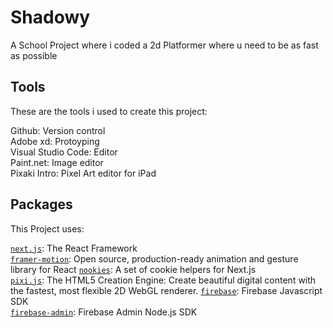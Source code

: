 # Shadowy
A School Project where i coded a 2d Platformer where u need to be as fast as possible

## Tools
These are the tools i used to create this project:  

Github: Version control  
Adobe xd: Protoyping  
Visual Studio Code: Editor  
Paint.net: Image editor  
Pixaki Intro: Pixel Art editor for iPad  

## Packages
This Project uses:

[`next.js`](https://nextjs.org/): The React Framework  
[`framer-motion`](https://github.com/framer/motion): Open source, production-ready animation and gesture library for React
[`nookies`](https://github.com/maticzav/nookies): A set of cookie helpers for Next.js  
[`pixi.js`](https://github.com/pixijs/pixijs): The HTML5 Creation Engine: Create beautiful digital content with the fastest, most flexible 2D WebGL renderer.
[`firebase`](https://github.com/firebase/firebase-js-sdk): Firebase Javascript SDK  
[`firebase-admin`](https://github.com/firebase/firebase-admin-node): Firebase Admin Node.js SDK  
